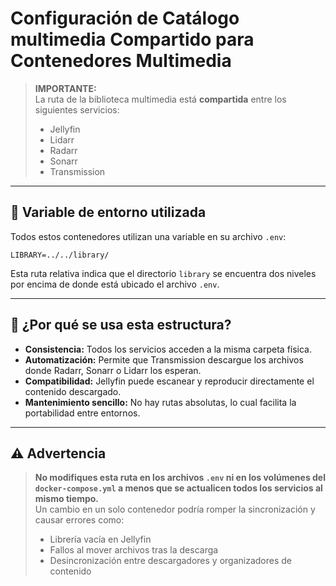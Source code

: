 # Configuración de Catálogo multimedia Compartido para Contenedores Multimedia

> **IMPORTANTE:**  
> La ruta de la biblioteca multimedia está **compartida** entre los siguientes servicios:  
> - Jellyfin  
> - Lidarr  
> - Radarr  
> - Sonarr  
> - Transmission

---

## 📁 Variable de entorno utilizada

Todos estos contenedores utilizan una variable en su archivo `.env`:

```env
LIBRARY=../../library/
```

Esta ruta relativa indica que el directorio `library` se encuentra dos niveles por encima de donde está ubicado el archivo `.env`.

---

## 🎯 ¿Por qué se usa esta estructura?

- **Consistencia:** Todos los servicios acceden a la misma carpeta física.
- **Automatización:** Permite que Transmission descargue los archivos donde Radarr, Sonarr o Lidarr los esperan.
- **Compatibilidad:** Jellyfin puede escanear y reproducir directamente el contenido descargado.
- **Mantenimiento sencillo:** No hay rutas absolutas, lo cual facilita la portabilidad entre entornos.

---

## ⚠️ Advertencia

> **No modifiques esta ruta en los archivos `.env` ni en los volúmenes del `docker-compose.yml` a menos que se actualicen todos los servicios al mismo tiempo.**  
> Un cambio en un solo contenedor podría romper la sincronización y causar errores como:
>
> - Librería vacía en Jellyfin  
> - Fallos al mover archivos tras la descarga  
> - Desincronización entre descargadores y organizadores de contenido

